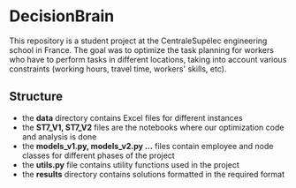 # DecisionBrain
This repository is a student project at the CentraleSupélec engineering school in France.
The goal was to optimize the task planning for workers who have to perform tasks in different locations, taking into account various constraints (working hours, travel time, workers' skills, etc).

## Structure
- the **data** directory contains Excel files for different instances
- the **ST7_V1, ST7_V2** files are the notebooks where our optimization code and analysis is done
- the **models_v1.py, models_v2.py ...** files contain employee and node classes for different phases of the project
- the **utils.py** file contains utility functions used in the project
- the **results** directory contains solutions formatted in the required format